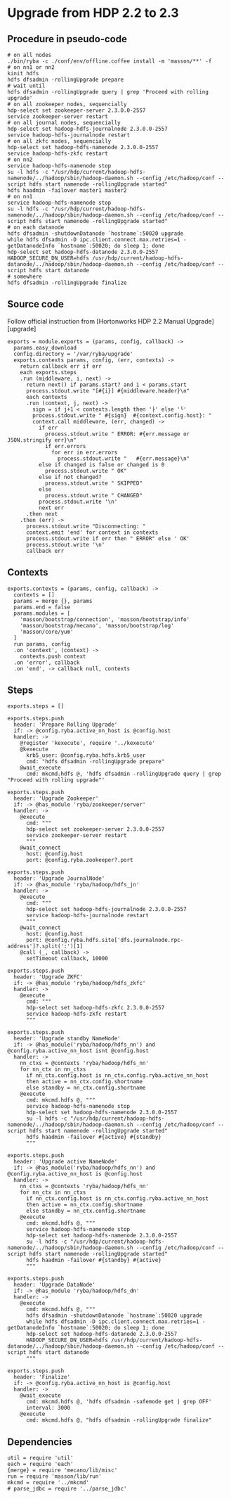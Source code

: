 
# Upgrade from HDP 2.2 to 2.3

## Procedure in pseudo-code

```
# on all nodes
./bin/ryba -c ./conf/env/offline.coffee install -m 'masson/**' -f
# on nn1 or nn2
kinit hdfs
hdfs dfsadmin -rollingUpgrade prepare
# wait until
hdfs dfsadmin -rollingUpgrade query | grep 'Proceed with rolling upgrade'
# on all zookeeper nodes, sequencially
hdp-select set zookeeper-server 2.3.0.0-2557
service zookeeper-server restart
# on all journal nodes, sequencially
hdp-select set hadoop-hdfs-journalnode 2.3.0.0-2557
service hadoop-hdfs-journalnode restart
# on all zkfc nodes, sequencially
hdp-select set hadoop-hdfs-namenode 2.3.0.0-2557
service hadoop-hdfs-zkfc restart
# on nn2
service hadoop-hdfs-namenode stop
su -l hdfs -c "/usr/hdp/current/hadoop-hdfs-namenode/../hadoop/sbin/hadoop-daemon.sh --config /etc/hadoop/conf --script hdfs start namenode -rollingUpgrade started"
hdfs haadmin -failover master1 master2
# on nn1
service hadoop-hdfs-namenode stop
su -l hdfs -c "/usr/hdp/current/hadoop-hdfs-namenode/../hadoop/sbin/hadoop-daemon.sh --config /etc/hadoop/conf --script hdfs start namenode -rollingUpgrade started"
# on each datanode
hdfs dfsadmin -shutdownDatanode `hostname`:50020 upgrade
while hdfs dfsadmin -D ipc.client.connect.max.retries=1 -getDatanodeInfo `hostname`:50020; do sleep 1; done
hdp-select set hadoop-hdfs-datanode 2.3.0.0-2557
HADOOP_SECURE_DN_USER=hdfs /usr/hdp/current/hadoop-hdfs-datanode/../hadoop/sbin/hadoop-daemon.sh --config /etc/hadoop/conf --script hdfs start datanode
# somewhere
hdfs dfsadmin -rollingUpgrade finalize
```

## Source code

Follow official instruction from [Hortonworks HDP 2.2 Manual Upgrade][upgrade]

    exports = module.exports = (params, config, callback) ->
      params.easy_download
      config.directory = '/var/ryba/upgrade'
      exports.contexts params, config, (err, contexts) ->
        return callback err if err
        each exports.steps
        .run (middleware, i, next) ->
          return next() if params.start? and i < params.start
          process.stdout.write "[#{i}] #{middleware.header}\n"
          each contexts
          .run (context, j, next) ->
            sign = if j+1 < contexts.length then '├' else '└'
            process.stdout.write " #{sign}  #{context.config.host}: "
            context.call middleware, (err, changed) ->
              if err
                process.stdout.write " ERROR: #{err.message or JSON.stringify err}\n"
                if err.errors
                  for err in err.errors
                    process.stdout.write "   #{err.message}\n"
              else if changed is false or changed is 0
                process.stdout.write " OK"
              else if not changed?
                process.stdout.write " SKIPPED"
              else
                process.stdout.write " CHANGED"
              process.stdout.write '\n'
              next err
          .then next
        .then (err) ->
          process.stdout.write "Disconnecting: "
          context.emit 'end' for context in contexts
          process.stdout.write if err then " ERROR" else ' OK'
          process.stdout.write '\n'
          callback err

## Contexts

    exports.contexts = (params, config, callback) ->
      contexts = []
      params = merge {}, params
      params.end = false
      params.modules = [
        'masson/bootstrap/connection', 'masson/bootstrap/info'
        'masson/bootstrap/mecano', 'masson/bootstrap/log'
        'masson/core/yum'
      ]
      run params, config
      .on 'context', (context) ->
        contexts.push context
      .on 'error', callback
      .on 'end', -> callback null, contexts

## Steps

    exports.steps = []

    exports.steps.push
      header: 'Prepare Rolling Upgrade'
      if: -> @config.ryba.active_nn_host is @config.host
      handler: ->
        @register 'kexecute', require '../kexecute'
        @kexecute
          krb5_user: @config.ryba.hdfs.krb5_user
          cmd: "hdfs dfsadmin -rollingUpgrade prepare"
        @wait_execute
          cmd: mkcmd.hdfs @, 'hdfs dfsadmin -rollingUpgrade query | grep "Proceed with rolling upgrade"'

    exports.steps.push
      header: 'Upgrade Zookeeper'
      if: -> @has_module 'ryba/zookeeper/server'
      handler: ->
        @execute
          cmd: """
          hdp-select set zookeeper-server 2.3.0.0-2557
          service zookeeper-server restart
          """
        @wait_connect
          host: @config.host
          port: @config.ryba.zookeeper?.port

    exports.steps.push
      header: 'Upgrade JournalNode'
      if: -> @has_module 'ryba/hadoop/hdfs_jn'
      handler: ->
        @execute
          cmd: """
          hdp-select set hadoop-hdfs-journalnode 2.3.0.0-2557
          service hadoop-hdfs-journalnode restart
          """
        @wait_connect
          host: @config.host
          port: @config.ryba.hdfs.site['dfs.journalnode.rpc-address']?.split(':')[1]
        @call (_, callback) ->
          setTimeout callback, 10000

    exports.steps.push
      header: 'Upgrade ZKFC'
      if: -> @has_module 'ryba/hadoop/hdfs_zkfc'
      handler: ->
        @execute
          cmd: """
          hdp-select set hadoop-hdfs-zkfc 2.3.0.0-2557
          service hadoop-hdfs-zkfc restart
          """

    exports.steps.push
      header: 'Upgrade standby NameNode'
      if: -> @has_module('ryba/hadoop/hdfs_nn') and @config.ryba.active_nn_host isnt @config.host
      handler: ->
        nn_ctxs = @contexts 'ryba/hadoop/hdfs_nn'
        for nn_ctx in nn_ctxs
          if nn_ctx.config.host is nn_ctx.config.ryba.active_nn_host
          then active = nn_ctx.config.shortname
          else standby = nn_ctx.config.shortname
        @execute
          cmd: mkcmd.hdfs @, """
          service hadoop-hdfs-namenode stop
          hdp-select set hadoop-hdfs-namenode 2.3.0.0-2557
          su -l hdfs -c "/usr/hdp/current/hadoop-hdfs-namenode/../hadoop/sbin/hadoop-daemon.sh --config /etc/hadoop/conf --script hdfs start namenode -rollingUpgrade started"
          hdfs haadmin -failover #{active} #{standby}
          """

    exports.steps.push
      header: 'Upgrade active NameNode'
      if: -> @has_module('ryba/hadoop/hdfs_nn') and @config.ryba.active_nn_host is @config.host
      handler: ->
        nn_ctxs = @contexts 'ryba/hadoop/hdfs_nn'
        for nn_ctx in nn_ctxs
          if nn_ctx.config.host is nn_ctx.config.ryba.active_nn_host
          then active = nn_ctx.config.shortname
          else standby = nn_ctx.config.shortname
        @execute
          cmd: mkcmd.hdfs @, """
          service hadoop-hdfs-namenode stop
          hdp-select set hadoop-hdfs-namenode 2.3.0.0-2557
          su -l hdfs -c "/usr/hdp/current/hadoop-hdfs-namenode/../hadoop/sbin/hadoop-daemon.sh --config /etc/hadoop/conf --script hdfs start namenode -rollingUpgrade started"
          hdfs haadmin -failover #{standby} #{active}
          """

    exports.steps.push
      header: 'Upgrade DataNode'
      if: -> @has_module 'ryba/hadoop/hdfs_dn'
      handler: ->
        @execute
          cmd: mkcmd.hdfs @, """
          hdfs dfsadmin -shutdownDatanode `hostname`:50020 upgrade
          while hdfs dfsadmin -D ipc.client.connect.max.retries=1 -getDatanodeInfo `hostname`:50020; do sleep 1; done
          hdp-select set hadoop-hdfs-datanode 2.3.0.0-2557
          HADOOP_SECURE_DN_USER=hdfs /usr/hdp/current/hadoop-hdfs-datanode/../hadoop/sbin/hadoop-daemon.sh --config /etc/hadoop/conf --script hdfs start datanode
          """

    exports.steps.push
      header: 'Finalize'
      if: -> @config.ryba.active_nn_host is @config.host
      handler: ->
        @wait_execute
          cmd: mkcmd.hdfs @, 'hdfs dfsadmin -safemode get | grep OFF'
          interval: 3000
        @execute
          cmd: mkcmd.hdfs @, "hdfs dfsadmin -rollingUpgrade finalize"

## Dependencies

    util = require 'util'
    each = require 'each'
    {merge} = require 'mecano/lib/misc'
    run = require 'masson/lib/run'
    mkcmd = require '../mkcmd'
    # parse_jdbc = require '../parse_jdbc'
